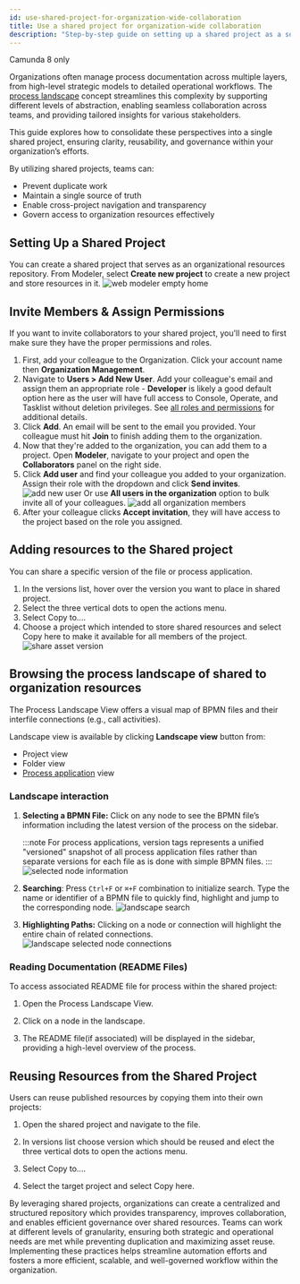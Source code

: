```yaml
---
id: use-shared-project-for-organization-wide-collaboration
title: Use a shared project for organization-wide collaboration
description: "Step-by-step guide on setting up a shared project as a source of available to all organization members resources, enabling seamless collaboration, governance, and reusability."
---
```


<span class="badge badge--cloud">Camunda 8 only</span>

Organizations often manage process documentation across multiple layers, from high-level strategic models to detailed operational workflows. The [process landscape](/docs/components/modeler/web-modeler/process-landscape-visualization.md) concept streamlines this complexity by supporting different levels of abstraction, enabling seamless collaboration across teams, and providing tailored insights for various stakeholders.

This guide explores how to consolidate these perspectives into a single shared project, ensuring clarity, reusability, and governance within your organization’s efforts.

By utilizing shared projects, teams can:

- Prevent duplicate work
- Maintain a single source of truth
- Enable cross-project navigation and transparency
- Govern access to organization resources effectively

## Setting Up a Shared Project

You can create a shared project that serves as an organizational resources repository.
From Modeler, select **Create new project** to create a new project and store resources in it.
![web modeler empty home](../components/modeler/web-modeler/img/web-modeler-new-user-home.png)

## Invite Members & Assign Permissions

If you want to invite collaborators to your shared project, you'll need to first make sure they have the proper permissions and roles.

1. First, add your colleague to the Organization. Click your account name then **Organization Management**.
2. Navigate to **Users > Add New User**. Add your colleague's email and assign them an appropriate role - **Developer** is likely a good default option here as the user will have full access to Console, Operate, and Tasklist without deletion privileges. See [all roles and permissions](/components/console/manage-organization/manage-users.md#roles-and-permissions) for additional details.
3. Click **Add**. An email will be sent to the email you provided. Your colleague must hit **Join** to finish adding them to the organization.
4. Now that they're added to the organization, you can add them to a project. Open **Modeler**, navigate to your project and open the **Collaborators** panel on the right side.
5. Click **Add user** and find your colleague you added to your organization. Assign their role with the dropdown and click **Send invites**.
   ![add new user](./img/invite-collaborators.png)
   Or use **All users in the organization** option to bulk invite all of your colleagues.
   ![add all organization members](./img/invite-all-organization-members.png)
6. After your colleague clicks **Accept invitation**, they will have access to the project based on the role you assigned.

## Adding resources to the Shared project

You can share a specific version of the file or process application.

1. In the versions list, hover over the version you want to place in shared project.
2. Select the three vertical dots to open the actions menu.
3. Select Copy to....
4. Choose a project which intended to store shared resources and select Copy here to make it available for all members of the project.
   ![share asset version](./img/share-asset-version.png)

## Browsing the process landscape of shared to organization resources

The Process Landscape View offers a visual map of BPMN files and their interfile connections (e.g., call activities).

Landscape view is available by clicking **Landscape view** button from:

- Project view
- Folder view
- [Process application](/docs/components/modeler/web-modeler/process-applications.md) view

### Landscape interaction

1. **Selecting a BPMN File:** Click on any node to see the BPMN file’s information including the latest version of the process on the sidebar.

   :::note
   For process applications, version tags represents a unified "versioned" snapshot of all process application files rather than separate versions for each file as is done with simple BPMN files.
   :::
   ![selected node information](../components/modeler/web-modeler/img/process-landscape-node-information.png)

2. **Searching**: Press `Ctrl+F` or `⌘+F` combination to initialize search. Type the name or identifier of a BPMN file to quickly find, highlight and jump to the corresponding node.
   ![landscape search](../components/modeler/web-modeler/img/process-landscape-search.png)
3. **Highlighting Paths:** Clicking on a node or connection will highlight the entire chain of related connections.
   ![landscape selected node connections](../components/modeler/web-modeler/img/process-landscape-connection.png)

### Reading Documentation (README Files)

To access associated README file for process within the shared project:

1. Open the Process Landscape View.

2. Click on a node in the landscape.

3. The README file(if associated) will be displayed in the sidebar, providing a high-level overview of the process.

## Reusing Resources from the Shared Project

Users can reuse published resources by copying them into their own projects:

1. Open the shared project and navigate to the file.

2. In versions list choose version which should be reused and elect the three vertical dots to open the actions menu.
3. Select Copy to....
4. Select the target project and select Copy here.

By leveraging shared projects, organizations can create a centralized and structured repository which provides transparency, improves collaboration, and enables efficient governance over shared resources.
Teams can work at different levels of granularity, ensuring both strategic and operational needs are met while preventing duplication and maximizing asset reuse.
Implementing these practices helps streamline automation efforts and fosters a more efficient, scalable, and well-governed workflow within the organization.
